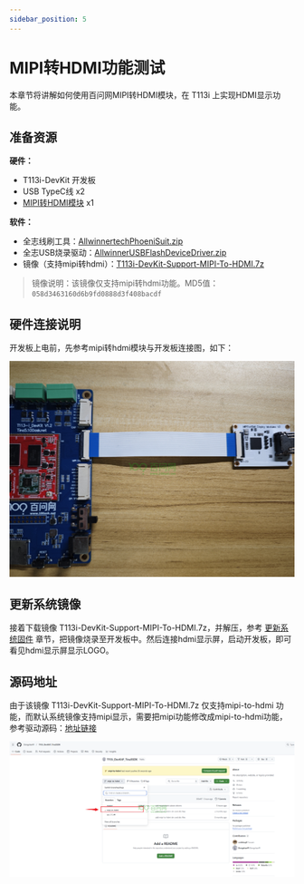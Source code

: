 ```yaml
---
sidebar_position: 5
---
```

# MIPI转HDMI功能测试

本章节将讲解如何使用百问网MIPI转HDMI模块，在 T113i 上实现HDMI显示功能。

## 准备资源

**硬件：**

- T113i-DevKit 开发板
- USB TypeC线 x2
- [MIPI转HDMI模块](https://detail.tmall.com/item.htm?abbucket=7&id=864978100644&ns=1&priceTId=213e36ff17394966460815694e39ab&spm=a21n57.1.item.2.4905523cIMMHxS&utparam={"aplus_abtest"%3A"ccda33308f543f03536dbd01cb326987"}&xxc=taobaoSearch) x1

**软件：**

- 全志线刷工具：[AllwinnertechPhoeniSuit.zip](https://dl.100ask.net/Hardware/MPU/T113i-Industrial/Tools/AllwinnertechPhoeniSuit.zip)
- 全志USB烧录驱动：[AllwinnerUSBFlashDeviceDriver.zip](https://dl.100ask.net/Hardware/MPU/T113i-Industrial/Tools/AllwinnerUSBFlashDeviceDriver.zip)
- 镜像（支持mipi转hdmi）：[T113i-DevKit-Support-MIPI-To-HDMI.7z](https://dl.100ask.net/Hardware/MPU/T113i-Industrial/Images/T113i-DevKit-Support-MIPI-To-HDMI.7z)

> 镜像说明：该镜像仅支持mipi转hdmi功能。MD5值：`058d3463160d6b9fd0888d3f408bacdf`

## 硬件连接说明

开发板上电前，先参考mipi转hdmi模块与开发板连接图，如下：

![image-20250214114133782](images/image-20250214114133782.png)

## 更新系统镜像

接着下载镜像 T113i-DevKit-Support-MIPI-To-HDMI.7z，并解压，参考 [更新系统固件](/docs/T113i-Industrial/part1/03-1_FlashSystem) 章节，把镜像烧录至开发板中。然后连接hdmi显示屏，启动开发板，即可看见hdmi显示屏显示LOGO。

## 源码地址

由于该镜像 T113i-DevKit-Support-MIPI-To-HDMI.7z 仅支持mipi-to-hdmi 功能，而默认系统镜像支持mipi显示，需要把mipi功能修改成mipi-to-hdmi功能，参考驱动源码：[地址链接](https://github.com/DongshanPI/T113i_DevKitF_Tina5SDK/tree/mipi-to-hdmi)

![image-20250214143127655](images/image-20250214143127655.png)